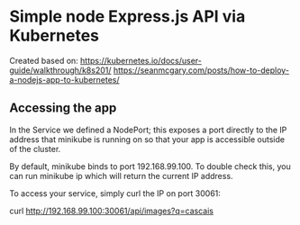 # Simple node Express.js API via Kubernetes

Created based on:
https://kubernetes.io/docs/user-guide/walkthrough/k8s201/
https://seanmcgary.com/posts/how-to-deploy-a-nodejs-app-to-kubernetes/


## Accessing the app
In the Service we defined a NodePort; this exposes a port directly to the IP address that minikube is running on so that your app is accessible outside of the cluster.

By default, minikube binds to port 192.168.99.100. To double check this, you can run minikube ip which will return the current IP address.

To access your service, simply curl the IP on port 30061:

curl http://192.168.99.100:30061/api/images?q=cascais